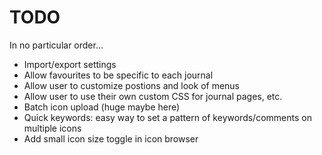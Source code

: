 # TODO
In no particular order...
- Import/export settings
- Allow favourites to be specific to each journal
- Allow user to customize postions and look of menus
- Allow user to use their own custom CSS for journal pages, etc.
- Batch icon upload (huge maybe here)
- Quick keywords: easy way to set a pattern of keywords/comments on multiple icons
- Add small icon size toggle in icon browser